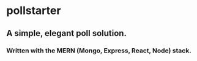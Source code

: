 # pollstarter

## A simple, elegant poll solution.

### Written with the MERN (Mongo, Express, React, Node) stack.
